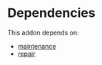 # Dependencies

This addon depends on:

- [maintenance](../../../../../oca-ocb-vertical-industry/odoo-bringout-oca-ocb-maintenance)
- [repair](../../../../../oca-ocb-core/odoo-bringout-oca-ocb-repair)
